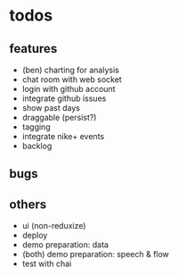 # todos

## features

- (ben) charting for analysis
- chat room with web socket
- login with github account
- integrate github issues
- show past days
- draggable (persist?)
- tagging
- integrate nike+ events
- backlog

## bugs

## others

- ui (non-reduxize)
- deploy
- demo preparation: data
- (both) demo preparation: speech & flow
- test with chai
